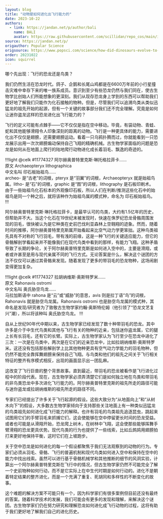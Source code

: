 ```yaml
---
layout: blog
title: "动物是如何进化出飞行能力的"
date: 2023-10-22
authors:
  - link: https://jandan.net/p/author/bali
    name: BALI
    avatar: https://raw.githubusercontent.com/scillidan/repo_cos/main/icon/jin_grey.png
source: https://jandan.net/p/
origauthor: Popular Science
origsource: https://www.popsci.com/science/how-did-dinosaurs-evolve-to-fly/
order: 20231022
icon: squirrel
---
```


哪个先出现：飞行的恐龙还是鸟类？

我们仍然生活在恐龙时代。鸽子、企鹅和长尾山鸡都是在6600万年前的小行星撞击灾难中幸存下来的唯一族系成员。意识到至少有些恐龙仍然与我们同在，使古生物学比创始人们所能想象的更深刻。我们从现存恐龙身上学到的东西可以帮助我们更好地了解我们只能作为化石接触的物种。但是，尽管我们可以追溯鸟类从类似迅猛龙的祖先开始的起源，但有一个关键的故事部分我们还不完全理解。究竟是如何让迷你盗龙这样的恐龙进化出飞行能力的？

飞行的定义可能有点棘手——它不仅仅是指在空中移动。毕竟，有袋动物、青蛙、蛇和其他能够滑翔令人印象深刻的距离的动物。飞行是一种更具体的能力，需要进化出不仅仅是翅膀，还需要翅膀运动。看着一只乌鸦扑腾而过，你就能看到一只恐龙展示出用一次次翅膀煽动保持自己飞翔的精确机械。古生物学家面临的问题是恐龙是如何从在地面上爬行的陆地爬行动物进化成长着羽毛、飘逸的奇迹的。

!!!light @celk #11774327
阿尔赫奥普特里克斯·琳托格拉菲卡……  
原文 Archaeopteryx lithographica  
中文名叫 印石板始祖鸟……  
archeo- 是“古老”的词根，pteryx 是“羽翼”的词根，Archaeopteryx 就是始祖鸟属。litho- 是“石”的词根，graphic 是“图”的词根，lithography 是石板印刷术。  
由于一些始祖鸟化石标本的外观像印石板，所以人们在判断/推测这些化石中的始祖鸟是同一个种之后，就将该种作为始祖鸟属的模式种，命名为 印石板始祖鸟。
!!!

阿尔赫奥普特里克斯·琳托格拉菲卡，是最早认可的鸟类，大约有1.5亿年的历史，但帮助并不大。当这个化石在19世纪末被发现时，快速在侏罗纪恐龙骨骼周围发现的羽毛，很快被认为是它种类在史前巴伐利亚森林上空翱翔的迹象。然而，随着时间的推移，阿尔赫奥普特里克斯属开始看起来比空气动力学更笨拙。这种鸟类祖先具有不对称的飞行羽毛，带有浅的前缘，这是一种飞行的关键适应能力，但它的骨骼解剖学看起来并不能像我们在现代鸟类中看到的那样，有能力飞翔。这种矛盾导致了长期的争论，关于阿尔赫奥普特里克斯是如何进入空中的，主要是滑翔，或者或许甚至是用与现代亲属不同的飞行方式。无论答案是什么，解决这个谜团的方法不仅仅可以通过其骨骼来发现。随着发现了更多的带羽毛的恐龙物种，这场闹剧变得更加复杂。

!!!light @celk #11774327
拉胡纳维斯·奥斯特罗米……  
原文 Rahonavis ostromi  
中文名叫 奥氏胁空鸟龙……  
马拉加斯语中 rahona 是“云”或“威胁”的意思，avis 则是拉丁语“鸟”的词根，Rahonavis 就是胁空鸟龙属。Rahonavis ostromi 也是胁空鸟龙属的模式种，其命名是发现/研究者为了致敬古生物学家约翰·奥斯特伦姆（他引领了“恐龙文艺复兴”潮），所以将该种叫 奥氏胁空鸟龙。
!!!

自从上世纪90年代中期以来，古生物学家已经发现了数十种带羽毛的恐龙。其中许多是介于中生代鸟类和其他与飞行有关的物种的近亲，包括迷你盗龙属，它的腿上长有长羽毛，还有它的长臂。实际上，古生物学家认为飞行至少在恐龙中进化了三次：一次是在鸟类中，两次是在它们的近亲恐龙中，比如拉胡纳维斯·奥斯特罗米。这还没有包括那些解剖学上比其他物种更具有空气动力学能力的羽毛物种，但仍然不能完全靠挥舞翅膀来保持自己飞翔。与鸟类和他们的祖先之间关于飞行相关特征的整齐有序模式相反，出现的画面显示出一团乱麻。

这改变了飞行巨兽的整个背景故事。直到最近，带羽毛的恐龙被看作是飞行进化过程中的阶段代表。现在，古生物学家必须弄清楚它们是如何独立地在鸟类和带羽毛的非鸟类恐龙中多次进化飞行能力的。阿尔赫奥普特里克斯的祖先所走的路径可能与迷你盗龙或拉胡纳维斯的祖先所走的路径不同。

专家们已经提出了许多关于飞行起源的假设。这些大致分为“从地面向上”和“从树木向下”的假设，大多数古生物学家倾向于支持那些关注地面上有一种类似迅猛龙的鸟类祖先如何进化成飞行能力的解释。也许有羽毛的鸟类祖先追逐昆虫，跳起来试图用它们的手臂羽毛来抓捕它们，这会使能够在空中停留更长时间的恐龙受益。或者也可能是从滑翔开始，恐龙爬上树木，在树林中飞翔，这会使那些能够挥舞手臂滑翔的恐龙更具优势。现代鸟类的行为也提供了一些线索，比如丘鹧鸪用翅膀拍打来更好地保持平衡，这时它们在上坡跑步。

关于空中恐龙是如何进化的每一个假设都聚焦于我们无法观察到的动物的行为。专家们必须从羽毛、骨骼、飞行的普遍机制和现代鸟类如何进入空中和保持在空中的能力中找出线索。虽然可以进行基于骨骼机械学和其他推断的细节的风洞实验，计算出一个阿尔赫奥普特里克斯在飞行中的情况，但古生物学家仍然不可能完全了解一个史前物种如何行动，而不是它实际上在中生代时期是如何行动的。进化不是朝着特定结果的整齐进化，而是一个充满了重复、死胡同和多样性的不断变化的故事。

这个难题的解决方案不可能只有一个，因为科学家们有很多案例但目前还没有最终的答案。随着科学技术的发展，我们可能会有更多的发现和理解，来解决这个谜团。古生物学家们仍在努力研究和理解恐龙如何进化成飞行动物的过程，这将有助于我们更好地了解我们自己的进化历史。